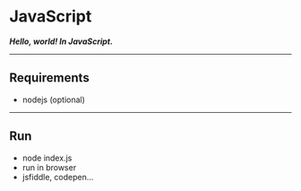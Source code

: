 # JavaScript

***Hello, world! In JavaScript.***


---
## Requirements
* nodejs (optional)


---
## Run
* node index.js
* run in browser
* jsfiddle, codepen...
